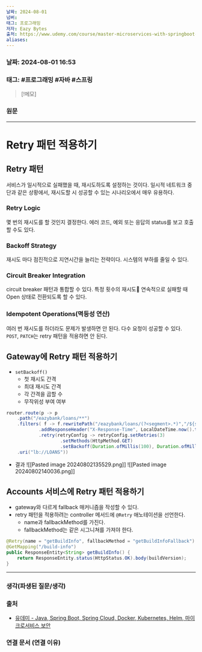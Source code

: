 ```yaml
---
날짜: 2024-08-01
넘버: 
태그: 프로그래밍
저자: Eazy Bytes
출처: https://www.udemy.com/course/master-microservices-with-springboot-docker-kubernetes-korean/
aliases:
---
```

### 날짜:  2024-08-01 16:53

### 태그: #프로그래밍 #자바 #스프링

>[!메모]
>

### 원문
---
# Retry 패턴 적용하기
## Retry 패턴
서비스가 일시적으로 실패했을 때, 재시도하도록 설정하는 것이다.
일시적 네트워크 중단과 같은 상황에서, 재시도할 시 성공할 수 있는 시나리오에서 매우 유용하다.
### Retry Logic
몇 번의 재시도를 할 것인지 결정한다.
에러 코드, 예외 또는 응답의 status를 보고 호출할 수도 있다.
### Backoff Strategy
재시도 마다 점진적으로 지연시간을 늘리는 전략이다.
시스템의 부하를 줄일 수 있다.
### Circuit Breaker Integration
circuit breaker 패턴과 통합할 수 있다.
특정 횟수의 재시도 연속적으로 실패할 때 Open 상태로 전환되도록 할  수 있다.
### Idempotent Operations(멱등성 연산)
여러 번 재시도를 하더라도 문제가 발생하면 안 된다.
다수 요청이 성공할 수 있다.
`POST`, `PATCH`는 retry 패턴을 적용하면 안 된다.

## Gateway에 Retry 패턴 적용하기
- `setBackoff()`
	- 첫 재시도 간격
	- 최대 재시도 간격
	- 각 간격을 곱할 수
	- 무작위성 부여 여부
```java hl:5-7
router.route(p -> p
	.path("/eazybank/loans/**")
	.filters( f -> f.rewritePath("/eazybank/loans/(?<segment>.*)","/${segment}")
			.addResponseHeader("X-Response-Time", LocalDateTime.now().toString())
			.retry(retryConfig -> retryConfig.setRetries(3)
					.setMethods(HttpMethod.GET)
					.setBackoff(Duration.ofMillis(100), Duration.ofMillis(1000), 2, true)))
	.uri("lb://LOANS"))
```
- 결과
![[Pasted image 20240802135529.png]]
![[Pasted image 20240802140036.png]]

## Accounts 서비스에 Retry 패턴 적용하기
- gateway와 다르게 fallback 매커니즘을 작성할 수 있다.
- retry 패턴을 적용하려는 controller 메서드에 `@Retry` 애노테이션을 선언한다.
	- name과 fallbackMethod를 가진다.
	- fallbackMethod는 같은 시그니쳐를 가져야 한다.
```java
@Retry(name = "getBuildInfo", fallbackMethod = "getBuildInfoFallback")
@GetMapping("/build-info")
public ResponseEntity<String> getBuildInfo() {
	return ResponseEntity.status(HttpStatus.OK).body(buildVersion);
}
```


---
### 생각(파생된 질문/생각)

### 출처
- [유데미 - Java, Spring Boot, Spring Cloud, Docker, Kubernetes, Helm, 마이크로서비스 보안](https://www.udemy.com/course/master-microservices-with-springboot-docker-kubernetes-korean/)

### 연결 문서 (연결 이유)
